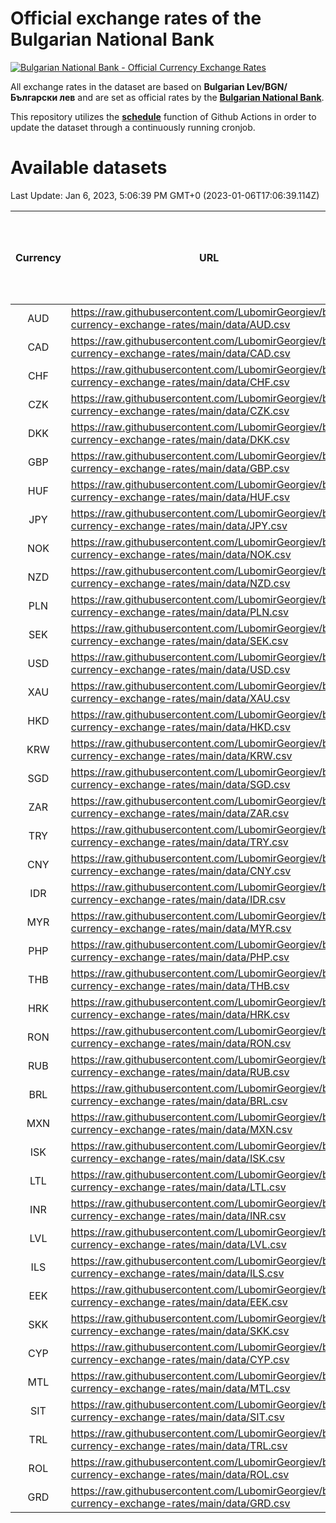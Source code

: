 # Official exchange rates of the Bulgarian National Bank

[![Bulgarian National Bank - Official Currency Exchange Rates](https://github.com/LubomirGeorgiev/bnb-currency-exchange-rates/actions/workflows/update-rates.yml/badge.svg?branch=main)](https://github.com/LubomirGeorgiev/bnb-currency-exchange-rates/actions/workflows/update-rates.yml)

All exchange rates in the dataset are based on **Bulgarian Lev/BGN/Български лев** and are set as official rates by the [**Bulgarian National Bank**](https://www.bnb.bg/Statistics/StExternalSector/StExchangeRates/StERForeignCurrencies/index.htm?toLang=_EN).

This repository utilizes the [**schedule**](https://docs.github.com/en/actions/reference/events-that-trigger-workflows) function of Github Actions in order to update the dataset through a continuously running cronjob.

# Available datasets

<!-- START LINKS (DO NOT EVER FU*ING DELETE THIS COMMENT FOR THE LOVE OF YOUR LIFE!!! IF YOU ARE CURIOS HOW IT WORKS, YOU CAN HAVE A LOOK AT ./src/updateReadme.ts) -->

Last Update: Jan 6, 2023, 5:06:39 PM GMT+0 (2023-01-06T17:06:39.114Z)

| Currency | URL                                                                                             | Number of records | Number of missing days that were filled in |
| :------: | ----------------------------------------------------------------------------------------------- | :---------------: | :----------------------------------------: |
|   AUD    | https://raw.githubusercontent.com/LubomirGeorgiev/bnb-currency-exchange-rates/main/data/AUD.csv |       8363        |                    2580                    |
|   CAD    | https://raw.githubusercontent.com/LubomirGeorgiev/bnb-currency-exchange-rates/main/data/CAD.csv |       8363        |                    2580                    |
|   CHF    | https://raw.githubusercontent.com/LubomirGeorgiev/bnb-currency-exchange-rates/main/data/CHF.csv |       8363        |                    2580                    |
|   CZK    | https://raw.githubusercontent.com/LubomirGeorgiev/bnb-currency-exchange-rates/main/data/CZK.csv |       8363        |                    2580                    |
|   DKK    | https://raw.githubusercontent.com/LubomirGeorgiev/bnb-currency-exchange-rates/main/data/DKK.csv |       8363        |                    2580                    |
|   GBP    | https://raw.githubusercontent.com/LubomirGeorgiev/bnb-currency-exchange-rates/main/data/GBP.csv |       8363        |                    2580                    |
|   HUF    | https://raw.githubusercontent.com/LubomirGeorgiev/bnb-currency-exchange-rates/main/data/HUF.csv |       8363        |                    2580                    |
|   JPY    | https://raw.githubusercontent.com/LubomirGeorgiev/bnb-currency-exchange-rates/main/data/JPY.csv |       8363        |                    2580                    |
|   NOK    | https://raw.githubusercontent.com/LubomirGeorgiev/bnb-currency-exchange-rates/main/data/NOK.csv |       8363        |                    2580                    |
|   NZD    | https://raw.githubusercontent.com/LubomirGeorgiev/bnb-currency-exchange-rates/main/data/NZD.csv |       8363        |                    2580                    |
|   PLN    | https://raw.githubusercontent.com/LubomirGeorgiev/bnb-currency-exchange-rates/main/data/PLN.csv |       8363        |                    2580                    |
|   SEK    | https://raw.githubusercontent.com/LubomirGeorgiev/bnb-currency-exchange-rates/main/data/SEK.csv |       8363        |                    2580                    |
|   USD    | https://raw.githubusercontent.com/LubomirGeorgiev/bnb-currency-exchange-rates/main/data/USD.csv |       8363        |                    2580                    |
|   XAU    | https://raw.githubusercontent.com/LubomirGeorgiev/bnb-currency-exchange-rates/main/data/XAU.csv |       8363        |                    2582                    |
|   HKD    | https://raw.githubusercontent.com/LubomirGeorgiev/bnb-currency-exchange-rates/main/data/HKD.csv |       8063        |                    2491                    |
|   KRW    | https://raw.githubusercontent.com/LubomirGeorgiev/bnb-currency-exchange-rates/main/data/KRW.csv |       8063        |                    2491                    |
|   SGD    | https://raw.githubusercontent.com/LubomirGeorgiev/bnb-currency-exchange-rates/main/data/SGD.csv |       8063        |                    2491                    |
|   ZAR    | https://raw.githubusercontent.com/LubomirGeorgiev/bnb-currency-exchange-rates/main/data/ZAR.csv |       8063        |                    2491                    |
|   TRY    | https://raw.githubusercontent.com/LubomirGeorgiev/bnb-currency-exchange-rates/main/data/TRY.csv |       6551        |                    2027                    |
|   CNY    | https://raw.githubusercontent.com/LubomirGeorgiev/bnb-currency-exchange-rates/main/data/CNY.csv |       6433        |                    1993                    |
|   IDR    | https://raw.githubusercontent.com/LubomirGeorgiev/bnb-currency-exchange-rates/main/data/IDR.csv |       6433        |                    1993                    |
|   MYR    | https://raw.githubusercontent.com/LubomirGeorgiev/bnb-currency-exchange-rates/main/data/MYR.csv |       6433        |                    1993                    |
|   PHP    | https://raw.githubusercontent.com/LubomirGeorgiev/bnb-currency-exchange-rates/main/data/PHP.csv |       6433        |                    1993                    |
|   THB    | https://raw.githubusercontent.com/LubomirGeorgiev/bnb-currency-exchange-rates/main/data/THB.csv |       6433        |                    1993                    |
|   HRK    | https://raw.githubusercontent.com/LubomirGeorgiev/bnb-currency-exchange-rates/main/data/HRK.csv |       6426        |                    1990                    |
|   RON    | https://raw.githubusercontent.com/LubomirGeorgiev/bnb-currency-exchange-rates/main/data/RON.csv |       6374        |                    1975                    |
|   RUB    | https://raw.githubusercontent.com/LubomirGeorgiev/bnb-currency-exchange-rates/main/data/RUB.csv |       6122        |                    1893                    |
|   BRL    | https://raw.githubusercontent.com/LubomirGeorgiev/bnb-currency-exchange-rates/main/data/BRL.csv |       5463        |                    1696                    |
|   MXN    | https://raw.githubusercontent.com/LubomirGeorgiev/bnb-currency-exchange-rates/main/data/MXN.csv |       5463        |                    1696                    |
|   ISK    | https://raw.githubusercontent.com/LubomirGeorgiev/bnb-currency-exchange-rates/main/data/ISK.csv |       5363        |                    1658                    |
|   LTL    | https://raw.githubusercontent.com/LubomirGeorgiev/bnb-currency-exchange-rates/main/data/LTL.csv |       5147        |                    1576                    |
|   INR    | https://raw.githubusercontent.com/LubomirGeorgiev/bnb-currency-exchange-rates/main/data/INR.csv |       5094        |                    1580                    |
|   LVL    | https://raw.githubusercontent.com/LubomirGeorgiev/bnb-currency-exchange-rates/main/data/LVL.csv |       4784        |                    1464                    |
|   ILS    | https://raw.githubusercontent.com/LubomirGeorgiev/bnb-currency-exchange-rates/main/data/ILS.csv |       4368        |                    1359                    |
|   EEK    | https://raw.githubusercontent.com/LubomirGeorgiev/bnb-currency-exchange-rates/main/data/EEK.csv |       3992        |                    1218                    |
|   SKK    | https://raw.githubusercontent.com/LubomirGeorgiev/bnb-currency-exchange-rates/main/data/SKK.csv |       2964        |                    906                     |
|   CYP    | https://raw.githubusercontent.com/LubomirGeorgiev/bnb-currency-exchange-rates/main/data/CYP.csv |       2896        |                    880                     |
|   MTL    | https://raw.githubusercontent.com/LubomirGeorgiev/bnb-currency-exchange-rates/main/data/MTL.csv |       2596        |                    791                     |
|   SIT    | https://raw.githubusercontent.com/LubomirGeorgiev/bnb-currency-exchange-rates/main/data/SIT.csv |       2536        |                    772                     |
|   TRL    | https://raw.githubusercontent.com/LubomirGeorgiev/bnb-currency-exchange-rates/main/data/TRL.csv |       1810        |                    551                     |
|   ROL    | https://raw.githubusercontent.com/LubomirGeorgiev/bnb-currency-exchange-rates/main/data/ROL.csv |       1689        |                    516                     |
|   GRD    | https://raw.githubusercontent.com/LubomirGeorgiev/bnb-currency-exchange-rates/main/data/GRD.csv |        359        |                    107                     |

<!-- END LINKS (DO NOT EVER FU*ING DELETE THIS COMMENT FOR THE LOVE OF YOUR LIFE!!! IF YOU ARE CURIOS HOW IT WORKS, YOU CAN HAVE A LOOK AT ./src/updateReadme.ts) -->
